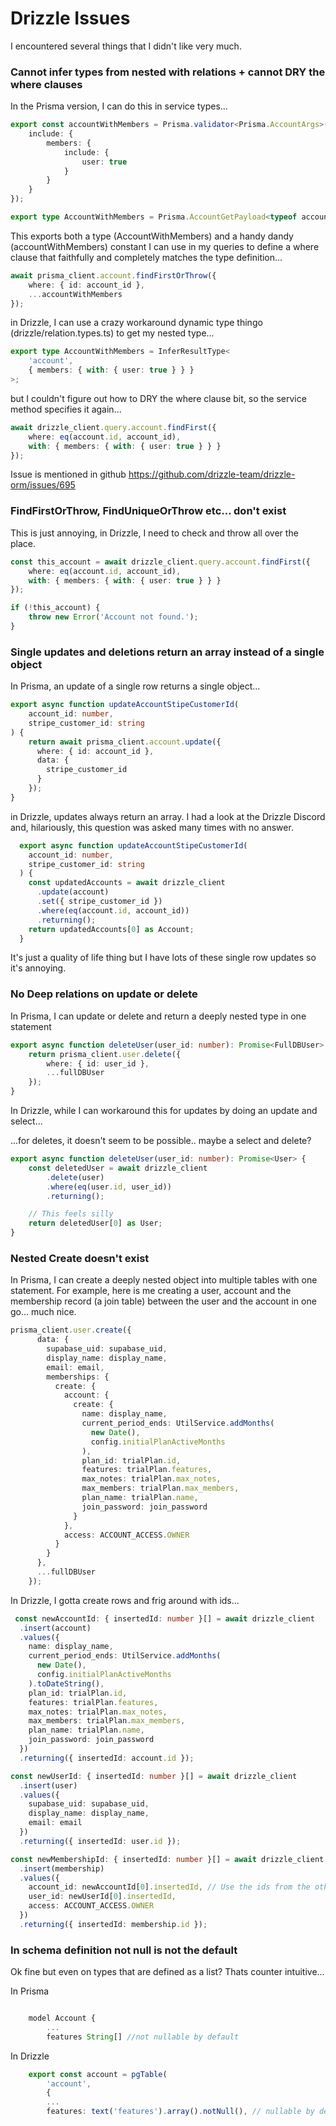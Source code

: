 # Drizzle Issues

I encountered several things that I didn't like very much.

### Cannot infer types from nested with relations + cannot DRY the where clauses

In the Prisma version, I can do this in service types...

```ts
export const accountWithMembers = Prisma.validator<Prisma.AccountArgs>()({
    include: {
        members: {
            include: {
                user: true
            }
        }
    }
});

export type AccountWithMembers = Prisma.AccountGetPayload<typeof accountWithMembers>
```

This exports both a type (AccountWithMembers) and a handy dandy (accountWithMembers) constant I can use in my queries to define a where clause that faithfully and completely matches the type definition...

```ts
await prisma_client.account.findFirstOrThrow({
    where: { id: account_id },
    ...accountWithMembers
});
```

in Drizzle, I can use a crazy workaround dynamic type thingo (drizzle/relation.types.ts) to get my nested type...

```ts
export type AccountWithMembers = InferResultType<
    'account',
    { members: { with: { user: true } } }
>;
```

but I couldn't figure out how to DRY the where clause bit, so the service method specifies it again...

```ts
await drizzle_client.query.account.findFirst({
    where: eq(account.id, account_id),
    with: { members: { with: { user: true } } }
});
```

Issue is mentioned in github https://github.com/drizzle-team/drizzle-orm/issues/695

### FindFirstOrThrow, FindUniqueOrThrow etc... don't exist

This is just annoying, in Drizzle, I need to check and throw all over the place.

```ts
const this_account = await drizzle_client.query.account.findFirst({
    where: eq(account.id, account_id),
    with: { members: { with: { user: true } } }
});

if (!this_account) {
    throw new Error('Account not found.');
}
```

### Single updates and deletions return an array instead of a single object

In Prisma, an update of a single row returns a single object...

```ts
export async function updateAccountStipeCustomerId(
    account_id: number,
    stripe_customer_id: string
) {
    return await prisma_client.account.update({
      where: { id: account_id },
      data: {
        stripe_customer_id
      }
    });
}
```

in Drizzle, updates always return an array. I had a look at the Drizzle Discord and, hilariously, this question was asked many times with no answer.

```ts
  export async function updateAccountStipeCustomerId(
    account_id: number,
    stripe_customer_id: string
  ) {
    const updatedAccounts = await drizzle_client
      .update(account)
      .set({ stripe_customer_id })
      .where(eq(account.id, account_id))
      .returning();
    return updatedAccounts[0] as Account;
  }
```

It's just a quality of life thing but I have lots of these single row updates so it's annoying.

### No Deep relations on update or delete

In Prisma, I can update or delete and return a deeply nested type in one statement

```ts
export async function deleteUser(user_id: number): Promise<FullDBUser> {
    return prisma_client.user.delete({
        where: { id: user_id },
        ...fullDBUser
    });
}
```

In Drizzle, while I can workaround this for updates by doing an update and select...

...for deletes, it doesn't seem to be possible.. maybe a select and delete?

```ts
export async function deleteUser(user_id: number): Promise<User> {
    const deletedUser = await drizzle_client
        .delete(user)
        .where(eq(user.id, user_id))
        .returning();

    // This feels silly
    return deletedUser[0] as User;
}
```

### Nested Create doesn't exist

In Prisma, I can create a deeply nested object into multiple tables with one statement. For example, here is me creating a user, account and the membership
record (a join table) between the user and the account in one go... much nice.

```ts
prisma_client.user.create({
      data: {
        supabase_uid: supabase_uid,
        display_name: display_name,
        email: email,
        memberships: {
          create: {
            account: {
              create: {
                name: display_name,
                current_period_ends: UtilService.addMonths(
                  new Date(),
                  config.initialPlanActiveMonths
                ),
                plan_id: trialPlan.id,
                features: trialPlan.features,
                max_notes: trialPlan.max_notes,
                max_members: trialPlan.max_members,
                plan_name: trialPlan.name,
                join_password: join_password
              }
            },
            access: ACCOUNT_ACCESS.OWNER
          }
        }
      },
      ...fullDBUser
    });
```

In Drizzle, I gotta create rows and frig around with ids...

```ts
 const newAccountId: { insertedId: number }[] = await drizzle_client
  .insert(account)
  .values({
    name: display_name,
    current_period_ends: UtilService.addMonths(
      new Date(),
      config.initialPlanActiveMonths
    ).toDateString(),
    plan_id: trialPlan.id,
    features: trialPlan.features,
    max_notes: trialPlan.max_notes,
    max_members: trialPlan.max_members,
    plan_name: trialPlan.name,
    join_password: join_password
  })
  .returning({ insertedId: account.id });

const newUserId: { insertedId: number }[] = await drizzle_client
  .insert(user)
  .values({
    supabase_uid: supabase_uid,
    display_name: display_name,
    email: email
  })
  .returning({ insertedId: user.id });

const newMembershipId: { insertedId: number }[] = await drizzle_client
  .insert(membership)
  .values({
    account_id: newAccountId[0].insertedId, // Use the ids from the other inserted records to create a join table entry
    user_id: newUserId[0].insertedId,
    access: ACCOUNT_ACCESS.OWNER
  })
  .returning({ insertedId: membership.id });
```

### In schema definition not null is not the default

Ok fine but even on types that are defined as a list? Thats counter intuitive...

In Prisma

```ts

    model Account {
        ...
        features String[] //not nullable by default

```

In Drizzle
```ts
    export const account = pgTable(
        'account',
        {
        ...
        features: text('features').array().notNull(), // nullable by default

```
